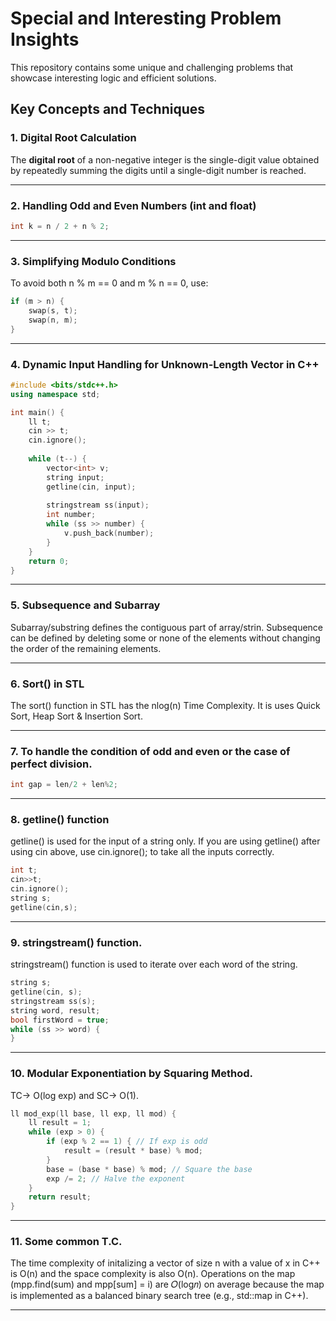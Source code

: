 # Special and Interesting Problem Insights

This repository contains some unique and challenging problems that showcase interesting logic and efficient solutions.

## Key Concepts and Techniques

### 1. Digital Root Calculation
The **digital root** of a non-negative integer is the single-digit value obtained by repeatedly summing the digits until a single-digit number is reached.

---

### 2. Handling Odd and Even Numbers (int and float)
```cpp
int k = n / 2 + n % 2;
```

---

### 3. Simplifying Modulo Conditions
To avoid both n % m == 0 and m % n == 0, use:
```cpp
if (m > n) { 
    swap(s, t); 
    swap(n, m); 
}
```
---

### 4. Dynamic Input Handling for Unknown-Length Vector in C++
```cpp
#include <bits/stdc++.h>
using namespace std;

int main() {
    ll t;
    cin >> t;
    cin.ignore();
    
    while (t--) {
        vector<int> v;
        string input;
        getline(cin, input);
        
        stringstream ss(input);
        int number;
        while (ss >> number) {
            v.push_back(number);
        }
    }
    return 0;
}
```
---

### 5. Subsequence and Subarray

Subarray/substring defines the contiguous part of array/strin.
Subsequence can be defined by deleting some or none of the elements without changing the order of the remaining elements.

---

### 6. Sort() in STL

The sort() function in STL has the nlog(n) Time Complexity. It is uses Quick Sort, Heap Sort & Insertion Sort.

---

### 7. To handle the condition of odd and even or the case of perfect division.

```cpp
int gap = len/2 + len%2;
```
---

### 8. getline() function

getline() is used for the input of a string only. If you are using getline() after using cin above, use cin.ignore(); to take all the inputs correctly.
```cpp
int t;
cin>>t;
cin.ignore();
string s;
getline(cin,s);
```
---

### 9. stringstream() function.

stringstream() function is used to iterate over each word of the string.
```cpp
string s;
getline(cin, s);
stringstream ss(s);
string word, result;
bool firstWord = true;
while (ss >> word) {
}
```
---

### 10. Modular Exponentiation by Squaring Method.

TC-> O(log exp) and SC-> O(1).
```cpp
ll mod_exp(ll base, ll exp, ll mod) {
    ll result = 1;
    while (exp > 0) {
        if (exp % 2 == 1) { // If exp is odd
            result = (result * base) % mod;
        }
        base = (base * base) % mod; // Square the base
        exp /= 2; // Halve the exponent
    }
    return result;
}
```
---

### 11. Some common T.C.

The time complexity of initalizing a vector of size n with a value of x in C++ is O(n) and the space complexity is also O(n).
Operations on the map (mpp.find(sum) and mpp[sum] = i) are 𝑂(log𝑛) on average because the map is implemented as a balanced binary search tree (e.g., std::map in C++).

---

